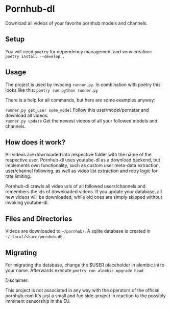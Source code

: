 # Pornhub-dl

Download all videos of your favorite pornhub models and channels.

## Setup
You will need `poetry` for dependency management and venv creation: `poetry install --develop .`

## Usage
The project is used by invocing `runner.py`. In combination with poetry this looks like this: `poetry run python runner.py`  

There is a help for all commands, but here are some examples anyway:

`runner.py get_user some_model` Follow this user/model/pornstar and download all videos.  
`runner.py update` Get the newest videos of all your followed models and channels.  


## How does it work?

All videos are downloaded into respective folder with the name of the respective user.
Pornhub-dl uses youtube-dl as a download backend, but implements own functionality, such as custom user meta-data extraction, user/channel following, as well as video list extraction and retry logic for rate limiting.

Pornhub-dl crawls all video urls of all followed users/channels and remembers the ids of downloaded videos.
If you update your database, all new videos will be downloaded, while old ones are simply skipped without invoking youtube-dl.

## Files and Directories
Videos are downloaded to `~/pornhub/`. A sqlite database is created in `~/.local/share/pornhub.db`.

## Migrating

For migrating the database, change the $USER placeholder in alembic.ini to your name.
Afterwards execute `poetry run alembic upgrade head`

Disclaimer:

This project is not associated in any way with the operators of the official pornhub.com
It's just a small and fun side-project in reaction to the possibly imminent censorship in the EU.

